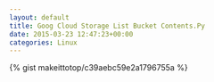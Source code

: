 ```yaml
---
layout: default                                                                                                              
title: Goog Cloud Storage List Bucket Contents.Py                                                                                                                       
date: 2015-03-23 12:47:23+00:00                                                                                                                        
categories: Linux                                                                                                                
---                                                                                                                              
```


{% gist makeittotop/c39aebc59e2a1796755a %}                                                                                                           

